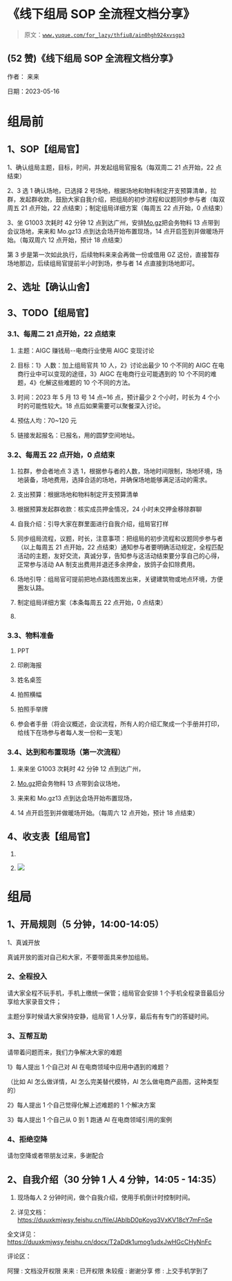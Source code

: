 # 《线下组局 SOP 全流程文档分享》

> 原文：[`www.yuque.com/for_lazy/thfiu8/ain0hgh924xvsgp3`](https://www.yuque.com/for_lazy/thfiu8/ain0hgh924xvsgp3)



## (52 赞)《线下组局 SOP 全流程文档分享》 

作者： 来来 

日期：2023-05-16 

# 组局前 

## 1、SOP【组局官】 

1、确认组局主题，目标，时间，并发起组局官报名（每双周二 21 点开始，22 点结束） 

2、3 选 1 确认场地，已选择 2 号场地，根据场地和物料制定开支预算清单，拉群，发起群收款，鼓励大家自我介绍，把组局的初步流程和议题同步参与者（每双周五 21 点开始，22 点结束）；制定组局详细方案（每周五 22 点开始，0 点结束） 

3、坐 G1003 次耗时 42 分钟 12 点到达广州，安排[Mo.gz](http://Mo.gz)把会务物料 13 点带到会议场地，来来和 Mo.gz13 点到达会场开始布置现场，14 点开启签到并做暖场开始。（每双周六 12 点开始，预计 18 点结束） 

第 3 步是第一次如此执行，后续物料来来会再做一份或借用 GZ 这份，直接暂存场地那边，后续组局官提前半小时到场，参与者 14 点直接到场地即可。 

## 2、选址【确认山舍】 

## 3、TODO【组局官】 

### 3.1、每周二 21 点开始，22 点结束 

1.  主题：AIGC 赚钱局--电商行业使用 AIGC 变现讨论 

2.  目标：1》人数：加上组局官共 10 人，2》讨论出最少 10 个不同的 AIGC 在电商行业中可以变现的途径，3》AIGC 在电商行业可能遇到的 10 个不同的难题，4》化解这些难题的 10 个不同的方法。 

3.  时间：2023 年 5 月 13 号 14 点~16 点，预计最少 2 个小时，时长为 4 个小时的可能性较大。18 点后如果需要可以聚餐深入讨论。 

4.  预估人均：70~120 元 

5.  链接发起报名：已报名，用的圆梦空间地址。 

### 3.2、每周五 22 点开始，0 点结束 

1.  拉群，参会者地点 3 选 1，根据参与者的人数，场地时间限制，场地环境，场地装备，场地费用，选择合适的场地，并确保场地能够满足活动的需求。 

2.  支出预算：根据场地和物料制定开支预算清单 

3.  根据预算发起群收款：核实成员押金情况，24 小时未交押金移除群聊 

4.  自我介绍：引导大家在群里面进行自我介绍，组局官打样 

5.  同步组局流程，议题，时长，注意事项：把组局的初步流程和议题同步参与者（以上每周五 21 点开始，22 点结束）通知参与者要明确活动规定，全程匹配活动的主题，友好交流，真诚分享，告知参与这活动结束要分享自己的心得，正常参与活动 AA 制支出费用并退还多余押金，放鸽子会扣除费用。 

6.  场地引导：组局官可提前把地点路线图发出来，关键建筑物或地点环境，方便圈友认路。 

7.  制定组局详细方案（本条每周五 22 点开始，0 点结束） 

8.  

### 3.3、物料准备 

1.  PPT 

2.  印刷海报 

3.  姓名桌签 

4.  拍照横幅 

5.  拍照手举牌 

6.  参会者手册（将会议概述，会议流程，所有人的介绍汇聚成一个手册并打印，给线下在场参与者每人发一份和一支笔） 

### 3.4、达到和布置现场（第一次流程） 

1.  来来坐 G1003 次耗时 42 分钟 12 点到达广州， 

2.  [Mo.gz](http://Mo.gz)把会务物料 13 点带到会议场地， 

3.  来来和 Mo.gz13 点到达会场开始布置现场， 

4.  14 点开启签到并做暖场开始。（每周六 12 点开始，预计 18 点结束） 

## 4、收支表【组局官】 

1.  

2.  ![](img/bec8e816d1890dc3ded1ec8c45251bf8.png)  

# 组局 

## 1、开局规则（5 分钟，14:00-14:05） 

1、真诚开放 

真诚开放的面对自己和大家，不要带面具来参加组局。 

### 2、全程投入 

请大家全程不玩手机，手机上缴统一保管；组局官会安排 1 个手机全程录音最后分享给大家录音文件； 

主题分享时候请大家保持安静，组局官 1 人分享，最后有有专门的答疑时间。 

### 3、互帮互助 

请带着问题而来，我们力争解决大家的难题 

1》每人提出 1 个自己对 AI 在电商领域中应用中遇到的难题？ 

（比如 AI 怎么做详情，AI 怎么完美替代模特，AI 怎么做电商产品图，这种类型的） 

2》每人提出 1 个自己觉得化解上述难题的 1 个解决方案 

3》每人提出 1 个自己从 0 到 1 跑通 AI 在电商领域引用的案例 

### 4、拒绝空降 

请勿空降或者带朋友过来，多谢配合 

## 2、自我介绍（30 分钟 1 人 4 分钟，14:05 - 14:35） 

1.  现场每人 2 分钟时间，做个自我介绍，使用手机倒计时控制时间。 

2.  详见文档：https://duuxkmjwsy.feishu.cn/file/JAbIbD0pKoyq3VxKV18cY7mFnSe 

全文详见：https://duuxkmjwsy.feishu.cn/docx/T2aDdk1umog1udxJwHGcCHyNnFc 

评论区： 

阿狸 : 文档没开权限 来来 : 已开权限 朱较瘦 : 谢谢分享 修 : 上交手机学到了